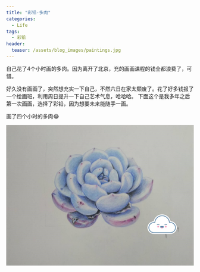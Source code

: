 ```yaml
---
title: "彩铅-多肉"
categories:
  - Life
tags:
  - 彩铅
header:
  teaser: /assets/blog_images/paintings.jpg
---
```

自己花了4个小时画的多肉。因为离开了北京，充的画画课程的钱全都浪费了，可惜。

好久没有画画了，突然想充实一下自己，不然六日在家太颓废了。花了好多钱报了一个绘画班，利用周日提升一下自己艺术气息，哈哈哈。 下面这个是我多年之后第一次画画，选择了彩铅，因为想要未来能随手一画。

画了四个小时的多肉😂


![多肉](/assets/blog_images/duorou.jpg)